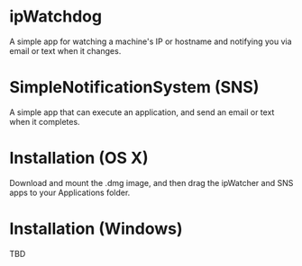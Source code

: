 ipWatchdog
==========
A simple app for watching a machine's IP or hostname and notifying you via email or text when
it changes.

SimpleNotificationSystem (SNS)
==============================
A simple app that can execute an application, and send an email or text when it completes.

Installation (OS X)
===================
Download and mount the .dmg image, and then drag the ipWatcher and SNS apps to your 
Applications folder.

Installation (Windows)
======================
TBD
 


